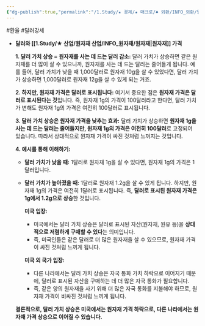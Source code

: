```yaml
---
{"dg-publish":true,"permalink":"/1.Study/★ 경제/★ 매크로/♠ 외환/INFO_외환/달러 강세/","created":"2024-11-20T21:02:27.347+09:00","updated":"2025-06-03T20:07:19.848+09:00"}
---
```


#환율 #달러강세


- **달러와 [[1.Study/★ 산업/원자재 산업/INFO_원자재/원자재\|원자재]] 가격**
	
	**1. 달러 가치 상승 = 원자재를 사는 데 드는 달러 감소:** 달러 가치가 상승하면 같은 원자재를 더 많이 살 수 있으니까, 원자재를 사는 데 드는 달러는 줄어들게 됩니다. 예를 들어, 달러 가치가 낮을 때 1,000달러로 원자재 10g을 살 수 있었다면, 달러 가치가 상승하면 1,000달러로 원자재 12g을 살 수 있게 되는 거죠.
	
	**2. 하지만, 원자재 가격은 달러로 표시됩니다:** 여기서 중요한 점은 **원자재 가격은 달러로 표시된다는 것**입니다. 즉, 원자재 1g의 가격이 100달러라고 한다면, 달러 가치가 변해도 원자재 1g의 가격은 여전히 100달러로 표시됩니다.
	
	**3. 달러 가치 상승은 원자재 가격을 낮추는 효과:** 달러 가치가 상승하면 **원자재 1g을 사는 데 드는 달러는 줄어들지만, 원자재 1g의 가격은 여전히 100달러**로 고정되어 있습니다. 따라서 상대적으로 원자재 가격이 싸진 것처럼 느껴지는 것입니다.
	
	**4. 예시를 통해 이해하기:**
	
	- **달러 가치가 낮을 때:** 1달러로 원자재 1g을 살 수 있다면, 원자재 1g의 가격은 1달러입니다.
	- **달러 가치가 높아졌을 때:** 1달러로 원자재 1.2g을 살 수 있게 됩니다. 하지만, 원자재 1g의 가격은 여전히 1달러로 표시됩니다. 즉, **달러로 표시된 원자재 가격은 1g에서 1.2g으로 상승**한 것입니다.
	
		**미국 입장:**
		
		- 미국에서는 달러 가치 상승은 달러로 표시된 자산(원자재, 원유 등)을 **상대적으로 저렴하게 구매할 수 있다**는 의미입니다.
		- 즉, 미국인들은 같은 달러로 더 많은 원자재을 살 수 있으므로, 원자재 가격이 싸진 것처럼 느끼게 됩니다.
		
		**미국 외 국가 입장:**
		
		- 다른 나라에서는 달러 가치 상승은 자국 통화 가치 하락으로 이어지기 때문에, 달러로 표시된 자산을 구매하는 데 더 많은 자국 통화가 필요합니다.
		- 즉, 같은 양의 원자재을 사기 위해 더 많은 자국 통화를 지불해야 하므로, 원자재 가격이 비싸진 것처럼 느끼게 됩니다.
	
	**결론적으로, 달러 가치 상승은 미국에서는 원자재 가격 하락으로, 다른 나라에서는 원자재 가격 상승으로 이어질 수 있습니다.** 